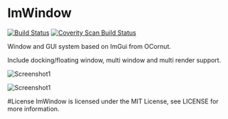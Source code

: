 # ImWindow

[![Build Status](https://travis-ci.org/thennequin/ImWindow.svg?branch=master)](https://travis-ci.org/thennequin/ImWindow)
[![Coverity Scan Build Status](https://scan.coverity.com/projects/10882/badge.svg)](https://scan.coverity.com/projects/thennequin-imwindow)

Window and GUI system based on ImGui from OCornut.

Include docking/floating window, multi window and multi render support.

![Screenshot1](Screenshots/Screen1.png)

![Screenshot1](Screenshots/Docking.gif)

#License
ImWindow is licensed under the MIT License, see LICENSE for more information.
